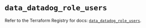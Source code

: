 # `data_datadog_role_users`

Refer to the Terraform Registry for docs: [`data_datadog_role_users`](https://registry.terraform.io/providers/datadog/datadog/3.42.0/docs/data-sources/role_users).
